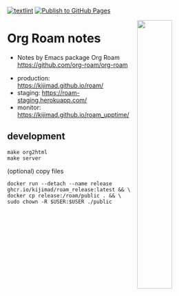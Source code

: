 [![textlint](https://github.com/kijimaD/roam/actions/workflows/lint.yml/badge.svg)](https://github.com/kijimaD/roam/actions/workflows/lint.yml)
[![Publish to GitHub Pages](https://github.com/kijimaD/roam/actions/workflows/publish.yml/badge.svg)](https://github.com/kijimaD/roam/actions/workflows/publish.yml)

<img src="https://user-images.githubusercontent.com/11595790/192126280-7078c271-d0ca-4c7b-9aa8-ed4e5a4bccb6.png" width="40%" align=right>

# Org Roam notes

- Notes by Emacs package Org Roam https://github.com/org-roam/org-roam

+ production: https://kijimad.github.io/roam/
+ staging: https://roam-staging.herokuapp.com/
+ monitor: https://kijimad.github.io/roam_upptime/

## development

```shell
make org2html
make server
```

(optional) copy files
```shell
docker run --detach --name release ghcr.io/kijimad/roam_release:latest && \
docker cp release:/roam/public . && \
sudo chown -R $USER:$USER ./public
```
